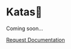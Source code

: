 # Katas🥋

Coming soon...

<a href="https://forms.gle/2ZMtwUxg1egV8sHT8" class="btn">Request Documentation</a>